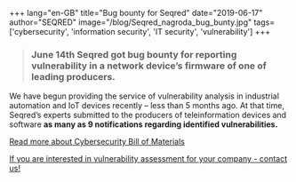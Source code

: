 +++
lang="en-GB"
title="Bug bounty for Seqred"
date="2019-06-17"
author="SEQRED"
image="/blog/Seqred_nagroda_bug_bunty.jpg"
tags=['cybersecurity', 'information security', 'IT security', 'vulnerability']
+++

> ### June 14th Seqred got bug bounty for reporting vulnerability in a network device’s firmware of one of leading producers.

We have begun providing the service of vulnerability analysis in industrial automation and IoT devices recently – less than 5 months ago. At that time, Seqred’s experts submitted to the producers of teleinformation devices and software **as many as 9 notifications regarding identified vulnerabilities.**

[Read more about Cybersecurity Bill of Materials](https://seqred.pl/en/cbom-en/)

[If you are interested in vulnerability assessment for your company - contact us!](https://seqred.pl/en/contact/)

